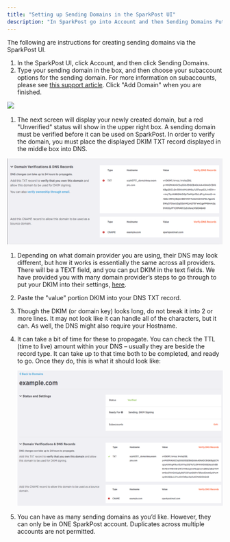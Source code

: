 ```yaml
---
title: "Setting up Sending Domains in the SparkPost UI"
description: "In SparkPost go into Account and then Sending Domains Put in your Domain Name leaving off the http s and click on Add Domain When you get to the next screen you will see that your domain has been created but now you will see little notifications that your..."
---
```


The following are instructions for creating sending domains via the SparkPost UI.

1. In the SparkPost UI, click Account, and then click Sending Domains.
1. Type your sending domain in the box, and then choose your subaccount options for the sending domain. For more information on subaccounts, please see [this support article](https://www.sparkpost.com/docs/user-guide/subaccounts/). Click "Add Domain" when you are finished. 

![](media/setting-up-domains/sending-domains/sending-domains-subaccounts.png)

1. The next screen will display your newly created domain, but a red "Unverified" status will show in the upper right box. A sending domain must be verified before it can be used on SparkPost. In order to verify the domain, you must place the displayed DKIM TXT record displayed in the middle box into DNS.

![](media/setting-up-domains/sending-domains-verification.png)

1. Depending on what domain provider you are using, their DNS may look different, but how it works is essentially the same across all providers. There will be a TEXT field, and you can put DKIM in the text fields. We have provided you with many domain provider’s steps to go through to put your DKIM into their settings, [here](https://www.sparkpost.com/docs/getting-started/getting-started-sparkpost/#prerequisites).

1. Paste the "value" portion DKIM into your DNS TXT record.

1. Though the DKIM (or domain key) looks long, do not break it into 2 or more lines. It may not look like it can handle all of the characters, but it can. As well, the DNS might also require your Hostname.

1. It can take a bit of time for these to propagate. You can check the TTL (time to live) amount within your DNS – usually they are beside the record type. It can take up to that time both to be completed, and ready to go. Once they do, this is what it should look like:

    ![](media/setting-up-domains/sending-domain-complete.png)

1. You can have as many sending domains as you’d like. However, they can only be in ONE SparkPost account. Duplicates across multiple accounts are not permitted.
